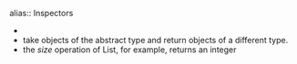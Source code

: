 alias:: Inspectors

-
- take objects of the abstract type and return objects of a different type.
- the *size* operation of List, for example, returns an integer